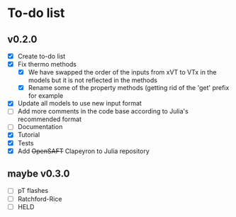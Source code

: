 # To-do list

## v0.2.0

- [x] Create to-do list
- [x] Fix thermo methods
  - [x] We have swapped the order of the inputs from xVT to VTx in the models but it is not reflected in the methods
  - [x] Rename some of the property methods (getting rid of the 'get' prefix for example
- [x] Update all models to use new input format
- [ ] Add more comments in the code base according to Julia's recommended format
- [ ] Documentation
- [x] Tutorial
- [x] Tests
- [x] Add ~~OpenSAFT~~ Clapeyron to Julia repository

## maybe v0.3.0

- [ ] pT flashes
- [ ] Ratchford-Rice
- [ ] HELD
